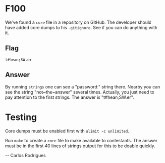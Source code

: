 F100
====

We've found a `core` file in a repository on GitHub. The developer should have
added core dumps to his `.gitignore`. See if you can do anything with it.

Flag
----

`t#hean;SW.er`


Answer
------

By running `strings` one can see a "password:" string there. Nearby you can see
the string "not~the~answer" several times. Actually, you just need to pay
attention to the first strings. The answer is "t#hean;SW.er".


Testing
=======

Core dumps must be enabled first with `ulimit -c unlimited`.

Run `make` to create a `core` file to make available to contestants. The answer
must be in the first 40 lines of strings output for this to be doable quickly.


-- Carlos Rodrigues
